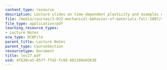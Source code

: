 ```yaml
---
content_type: resource
description: Lecture slides on time-dependent plasticity and examples of creep failure.
file: /media/courses/3-032-mechanical-behavior-of-materials-fall-2007/4f630ca5057fffa5fc8db02180e03638_lec27.pdf
file_type: application/pdf
learning_resource_types:
- Lecture Notes
ocw_type: OCWFile
parent_title: Lecture Notes
parent_type: CourseSection
resourcetype: Document
title: lec27.pdf
uid: 4f630ca5-057f-ffa5-fc8d-b02180e03638
---
```

